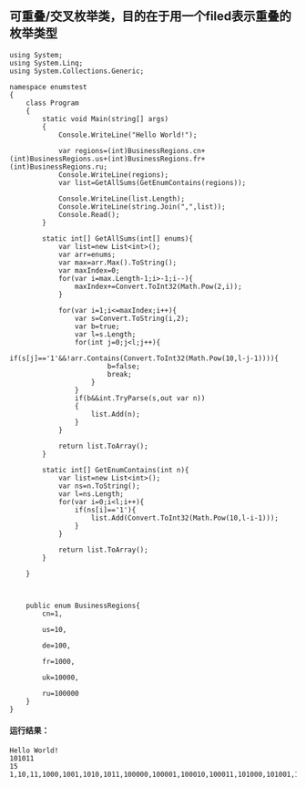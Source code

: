 ## 可重叠/交叉枚举类，目的在于用一个filed表示重叠的枚举类型
    using System;
    using System.Linq;
    using System.Collections.Generic;

    namespace enumstest
    {
        class Program
        {
            static void Main(string[] args)
            {
                Console.WriteLine("Hello World!");
                
                var regions=(int)BusinessRegions.cn+(int)BusinessRegions.us+(int)BusinessRegions.fr+(int)BusinessRegions.ru;
                Console.WriteLine(regions);
                var list=GetAllSums(GetEnumContains(regions));

                Console.WriteLine(list.Length);
                Console.WriteLine(string.Join(",",list));
                Console.Read();
            }

            static int[] GetAllSums(int[] enums){
                var list=new List<int>();
                var arr=enums;
                var max=arr.Max().ToString();
                var maxIndex=0;
                for(var i=max.Length-1;i>-1;i--){
                    maxIndex+=Convert.ToInt32(Math.Pow(2,i));
                }

                for(var i=1;i<=maxIndex;i++){
                    var s=Convert.ToString(i,2);
                    var b=true;
                    var l=s.Length;
                    for(int j=0;j<l;j++){
                        if(s[j]=='1'&&!arr.Contains(Convert.ToInt32(Math.Pow(10,l-j-1)))){
                            b=false;
                            break;
                        }
                    }
                    if(b&&int.TryParse(s,out var n))
                    {
                        list.Add(n);
                    }
                }

                return list.ToArray();
            }

            static int[] GetEnumContains(int n){
                var list=new List<int>();
                var ns=n.ToString();
                var l=ns.Length;
                for(var i=0;i<l;i++){
                    if(ns[i]=='1'){
                        list.Add(Convert.ToInt32(Math.Pow(10,l-i-1)));
                    }
                }

                return list.ToArray();
            }
            
        }
        


        public enum BusinessRegions{
            cn=1,

            us=10,

            de=100,

            fr=1000,

            uk=10000,

            ru=100000
        }
    }

#### 运行结果：
    Hello World!
    101011
    15
    1,10,11,1000,1001,1010,1011,100000,100001,100010,100011,101000,101001,101010,101011

